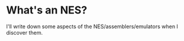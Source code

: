 # What's an NES?
I'll write down some aspects of the NES/assemblers/emulators when I discover them.
